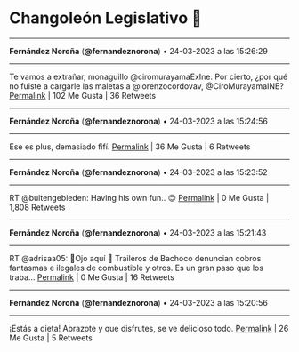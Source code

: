 # Changoleón Legislativo 🙈
*****
**Fernández Noroña** (**@fernandeznorona**) • 24-03-2023 a las 15:26:29
*****
Te vamos a extrañar, monaguillo @ciromurayamaExIne. Por cierto, ¿por qué no fuiste a cargarle las maletas a @lorenzocordovav, @CiroMurayamaINE?
[Permalink](https://twitter.com/fernandeznorona/status/1639408374394617858) | 102 Me Gusta | 36 Retweets
*****
**Fernández Noroña** (**@fernandeznorona**) • 24-03-2023 a las 15:24:56
*****
Ese es plus, demasiado fifí.
[Permalink](https://twitter.com/fernandeznorona/status/1639407983648989184) | 36 Me Gusta | 6 Retweets
*****
**Fernández Noroña** (**@fernandeznorona**) • 24-03-2023 a las 15:23:52
*****
RT @buitengebieden: Having his own fun.. 😊
[Permalink](https://twitter.com/fernandeznorona/status/1639407716400607233) | 0 Me Gusta | 1,808 Retweets
*****
**Fernández Noroña** (**@fernandeznorona**) • 24-03-2023 a las 15:21:43
*****
RT @adrisaa05: 🚨Ojo aquí 🚨
Traileros de Bachoco denuncian cobros fantasmas e ilegales de combustible y otros. Es un gran paso que los traba…
[Permalink](https://twitter.com/fernandeznorona/status/1639407172109959168) | 0 Me Gusta | 16 Retweets
*****
**Fernández Noroña** (**@fernandeznorona**) • 24-03-2023 a las 15:20:56
*****
¡Estás a dieta! Abrazote y que disfrutes, se ve delicioso todo.
[Permalink](https://twitter.com/fernandeznorona/status/1639406977326493700) | 26 Me Gusta | 5 Retweets